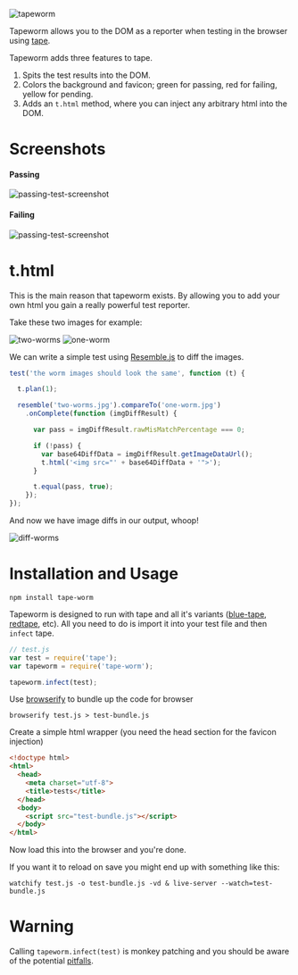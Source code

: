 ![tapeworm](https://raw.githubusercontent.com/supercrabtree/tape-worm/master/media/tape-worm-header.jpg)

Tapeworm allows you to the DOM as a reporter when testing in the browser using [tape](https://github.com/substack/tape).

Tapeworm adds three features to tape.

1. Spits the test results into the DOM.
2. Colors the background and favicon; green for passing, red for failing, yellow for pending.
3. Adds an `t.html` method, where you can inject any arbitrary html into the DOM.

# Screenshots
#### Passing
![passing-test-screenshot](https://raw.githubusercontent.com/supercrabtree/tape-worm/master/media/passing-screenshot.png)

#### Failing
![passing-test-screenshot](https://raw.githubusercontent.com/supercrabtree/tape-worm/master/media/failing-screenshot.png)

# t.html
This is the main reason that tapeworm exists. By allowing you to add your own html you gain a really powerful test reporter.

Take these two images for example:

![two-worms](https://raw.githubusercontent.com/supercrabtree/tape-worm/master/media/two-worms.jpg) ![one-worm](https://raw.githubusercontent.com/supercrabtree/tape-worm/master/media/one-worm.jpg)

We can write a simple test using [Resemble.js](https://github.com/Huddle/Resemble.js) to diff the images.

```js
test('the worm images should look the same', function (t) {

  t.plan(1);

  resemble('two-worms.jpg').compareTo('one-worm.jpg')
    .onComplete(function (imgDiffResult) {

      var pass = imgDiffResult.rawMisMatchPercentage === 0;

      if (!pass) {
        var base64DiffData = imgDiffResult.getImageDataUrl();
        t.html('<img src="' + base64DiffData + '">');
      }

      t.equal(pass, true);
    });
});
```

And now we have image diffs in our output, whoop!

![diff-worms](https://raw.githubusercontent.com/supercrabtree/tape-worm/master/media/img-diff-screenshot.png)

# Installation and Usage

```
npm install tape-worm
```

Tapeworm is designed to run with tape and all it's variants ([blue-tape](https://www.npmjs.com/package/blue-tape), [redtape](https://github.com/eugeneware/redtape), etc). All you need to do is import it into your test file and then `infect` tape.

```js
// test.js
var test = require('tape');
var tapeworm = require('tape-worm');

tapeworm.infect(test);
```
Use [browserify](http://browserify.org/) to bundle up the code for browser

```
browserify test.js > test-bundle.js
```

Create a simple html wrapper (you need the head section for the favicon injection)

```html
<!doctype html>
<html>
  <head>
    <meta charset="utf-8">
    <title>tests</title>
  </head>
  <body>
    <script src="test-bundle.js"></script>
  </body>
</html>
```

Now load this into the browser and you're done.

If you want it to reload on save you might end up with something like this:

```
watchify test.js -o test-bundle.js -vd & live-server --watch=test-bundle.js
```

# Warning

Calling `tapeworm.infect(test)` is monkey patching and you should be aware of the potential [pitfalls](https://en.wikipedia.org/wiki/Monkey_patch#Pitfalls).